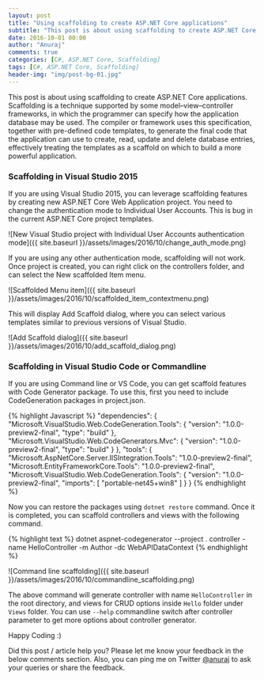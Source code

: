 ```yaml
---
layout: post
title: "Using scaffolding to create ASP.NET Core applications"
subtitle: "This post is about using scaffolding to create ASP.NET Core applications. Scaffolding is a technique supported by some model–view–controller frameworks, in which the programmer can specify how the application database may be used. The compiler or framework uses this specification, together with pre-defined code templates, to generate the final code that the application can use to create, read, update and delete database entries, effectively treating the templates as a scaffold on which to build a more powerful application."
date: 2016-10-01 00:00
author: "Anuraj"
comments: true
categories: [C#, ASP.NET Core, Scaffolding]
tags: [C#, ASP.NET Core, Scaffolding]
header-img: "img/post-bg-01.jpg"
---
```

This post is about using scaffolding to create ASP.NET Core applications. Scaffolding is a technique supported by some model–view–controller frameworks, in which the programmer can specify how the application database may be used. The compiler or framework uses this specification, together with pre-defined code templates, to generate the final code that the application can use to create, read, update and delete database entries, effectively treating the templates as a scaffold on which to build a more powerful application.

### Scaffolding in Visual Studio 2015

If you are using Visual Studio 2015, you can leverage scaffolding features by creating new ASP.NET Core Web Application project. You need to change the authentication mode to Individual User Accounts. This is bug in the current ASP.NET Core project templates.

![New Visual Studio project with Individual User Accounts authentication mode]({{ site.baseurl }}/assets/images/2016/10/change_auth_mode.png)

If you are using any other authentication mode, scaffolding will not work. Once project is created, you can right click on the controllers folder, and can select the New scaffolded Item menu.

![Scaffolded Menu item]({{ site.baseurl }}/assets/images/2016/10/scaffolded_item_contextmenu.png)

This will display Add Scaffold dialog, where you can select various templates similar to previous versions of Visual Studio.

![Add Scaffold dialog]({{ site.baseurl }}/assets/images/2016/10/add_scaffold_dialog.png)

### Scaffolding in Visual Studio Code or Commandline

If you are using Command line or VS Code, you can get scaffold features with Code Generator package. To use this, first you need to include CodeGeneration packages in project.json. 

{% highlight Javascript %}
"dependencies": {
  "Microsoft.VisualStudio.Web.CodeGeneration.Tools": {
    "version": "1.0.0-preview2-final",
    "type": "build"
  },
  "Microsoft.VisualStudio.Web.CodeGenerators.Mvc": {
    "version": "1.0.0-preview2-final",
    "type": "build"
  }
},
"tools": {
  "Microsoft.AspNetCore.Server.IISIntegration.Tools": "1.0.0-preview2-final",
  "Microsoft.EntityFrameworkCore.Tools": "1.0.0-preview2-final",
  "Microsoft.VisualStudio.Web.CodeGeneration.Tools": {
    "version": "1.0.0-preview2-final",
    "imports": [
      "portable-net45+win8"
    ]
  }
}
{% endhighlight %}

Now you can restore the packages using `dotnet restore` command. Once it is completed, you can scaffold controllers and views with the following command.

{% highlight text %}
dotnet aspnet-codegenerator --project . controller -name HelloController -m Author -dc WebAPIDataContext
{% endhighlight %}

![Command line scaffolding]({{ site.baseurl }}/assets/images/2016/10/commandline_scaffolding.png)

The above command will generate controller with name `HelloController` in the root directory, and views for CRUD options inside `Hello` folder under `Views` folder. You can use `--help` commandline switch after controller parameter to get more options about controller generator.

Happy Coding :)

Did this post / article help you? Please let me know your feedback in the below comments section. Also, you can ping me on Twitter [@anuraj](http://twitter.com/anuraj) to ask your queries or share the feedback.